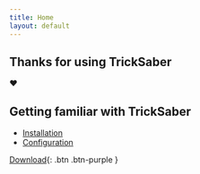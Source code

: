 ```yaml
---
title: Home
layout: default
---
```

## Thanks for using TrickSaber

:heart:

## Getting familiar with TrickSaber

- [Installation](Installation)
- [Configuration](Configuration)

[Download](https://github.com/ToniMacaroni/TrickSaber/releases){: .btn .btn-purple }